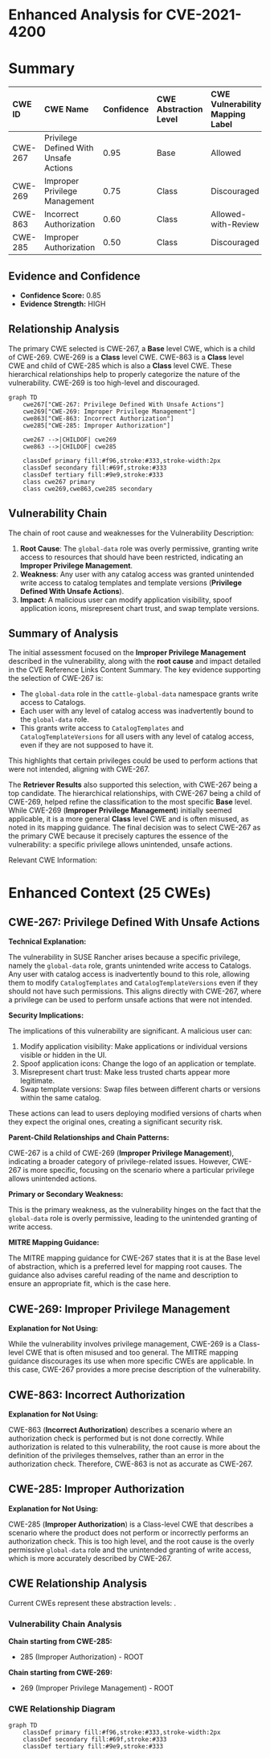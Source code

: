 # Enhanced Analysis for CVE-2021-4200

# Summary

| CWE ID  | CWE Name                                                   | Confidence | CWE Abstraction Level | CWE Vulnerability Mapping Label | CWE-Vulnerability Mapping Notes |
| :------- | :--------------------------------------------------------- | :--------- | :-------------------- | :------------------------------ | :------------------------------ |
| CWE-267 | Privilege Defined With Unsafe Actions                 | 0.95       | Base                  | Allowed                       | Primary CWE                   |
| CWE-269 | Improper Privilege Management                            | 0.75       | Class                  | Discouraged                   | Secondary Candidate           |
| CWE-863 | Incorrect Authorization                                    | 0.60       | Class                  | Allowed-with-Review           | Secondary Candidate           |
| CWE-285 | Improper Authorization                                    | 0.50       | Class                  | Discouraged                   | Secondary Candidate           |

## Evidence and Confidence

*   **Confidence Score:** 0.85
*   **Evidence Strength:** HIGH

## Relationship Analysis

The primary CWE selected is CWE-267, a **Base** level CWE, which is a child of CWE-269. CWE-269 is a **Class** level CWE. CWE-863 is a **Class** level CWE and child of CWE-285 which is also a **Class** level CWE. These hierarchical relationships help to properly categorize the nature of the vulnerability. CWE-269 is too high-level and discouraged.

```mermaid
graph TD
    cwe267["CWE-267: Privilege Defined With Unsafe Actions"]
    cwe269["CWE-269: Improper Privilege Management"]
    cwe863["CWE-863: Incorrect Authorization"]
    cwe285["CWE-285: Improper Authorization"]

    cwe267 -->|CHILDOF| cwe269
    cwe863 -->|CHILDOF| cwe285

    classDef primary fill:#f96,stroke:#333,stroke-width:2px
    classDef secondary fill:#69f,stroke:#333
    classDef tertiary fill:#9e9,stroke:#333
    class cwe267 primary
    class cwe269,cwe863,cwe285 secondary
```

## Vulnerability Chain

The chain of root cause and weaknesses for the Vulnerability Description:
1.  **Root Cause**: The `global-data` role was overly permissive, granting write access to resources that should have been restricted, indicating an **Improper Privilege Management**.
2.  **Weakness**: Any user with any catalog access was granted unintended write access to catalog templates and template versions (**Privilege Defined With Unsafe Actions**).
3.  **Impact**: A malicious user can modify application visibility, spoof application icons, misrepresent chart trust, and swap template versions.

## Summary of Analysis

The initial assessment focused on the **Improper Privilege Management** described in the vulnerability, along with the **root cause** and impact detailed in the CVE Reference Links Content Summary. The key evidence supporting the selection of CWE-267 is:

*   The `global-data` role in the `cattle-global-data` namespace grants write access to Catalogs.
*   Each user with any level of catalog access was inadvertently bound to the `global-data` role.
*   This grants write access to `CatalogTemplates` and `CatalogTemplateVersions` for all users with any level of catalog access, even if they are not supposed to have it.

This highlights that certain privileges could be used to perform actions that were not intended, aligning with CWE-267.

The **Retriever Results** also supported this selection, with CWE-267 being a top candidate. The hierarchical relationships, with CWE-267 being a child of CWE-269, helped refine the classification to the most specific **Base** level. While CWE-269 (**Improper Privilege Management**) initially seemed applicable, it is a more general **Class** level CWE and is often misused, as noted in its mapping guidance. The final decision was to select CWE-267 as the primary CWE because it precisely captures the essence of the vulnerability: a specific privilege allows unintended, unsafe actions.

Relevant CWE Information:

# Enhanced Context (25 CWEs)

## CWE-267: Privilege Defined With Unsafe Actions

**Technical Explanation:**

The vulnerability in SUSE Rancher arises because a specific privilege, namely the `global-data` role, grants unintended write access to Catalogs. Any user with catalog access is inadvertently bound to this role, allowing them to modify `CatalogTemplates` and `CatalogTemplateVersions` even if they should not have such permissions. This aligns directly with CWE-267, where a privilege can be used to perform unsafe actions that were not intended.

**Security Implications:**

The implications of this vulnerability are significant. A malicious user can:

1.  Modify application visibility: Make applications or individual versions visible or hidden in the UI.
2.  Spoof application icons: Change the logo of an application or template.
3.  Misrepresent chart trust: Make less trusted charts appear more legitimate.
4.  Swap template versions: Swap files between different charts or versions within the same catalog.

These actions can lead to users deploying modified versions of charts when they expect the original ones, creating a significant security risk.

**Parent-Child Relationships and Chain Patterns:**

CWE-267 is a child of CWE-269 (**Improper Privilege Management**), indicating a broader category of privilege-related issues. However, CWE-267 is more specific, focusing on the scenario where a particular privilege allows unintended actions.

**Primary or Secondary Weakness:**

This is the primary weakness, as the vulnerability hinges on the fact that the `global-data` role is overly permissive, leading to the unintended granting of write access.

**MITRE Mapping Guidance:**

The MITRE mapping guidance for CWE-267 states that it is at the Base level of abstraction, which is a preferred level for mapping root causes. The guidance also advises careful reading of the name and description to ensure an appropriate fit, which is the case here.

## CWE-269: Improper Privilege Management

**Explanation for Not Using:**

While the vulnerability involves privilege management, CWE-269 is a Class-level CWE that is often misused and too general. The MITRE mapping guidance discourages its use when more specific CWEs are applicable. In this case, CWE-267 provides a more precise description of the vulnerability.

## CWE-863: Incorrect Authorization

**Explanation for Not Using:**

CWE-863 (**Incorrect Authorization**) describes a scenario where an authorization check is performed but is not done correctly. While authorization is related to this vulnerability, the root cause is more about the definition of the privileges themselves, rather than an error in the authorization check. Therefore, CWE-863 is not as accurate as CWE-267.

## CWE-285: Improper Authorization

**Explanation for Not Using:**

CWE-285 (**Improper Authorization**) is a Class-level CWE that describes a scenario where the product does not perform or incorrectly performs an authorization check. This is too high level, and the root cause is the overly permissive `global-data` role and the unintended granting of write access, which is more accurately described by CWE-267.


## CWE Relationship Analysis

Current CWEs represent these abstraction levels: .


### Vulnerability Chain Analysis

**Chain starting from CWE-285:**
- 285 (Improper Authorization) - ROOT


**Chain starting from CWE-269:**
- 269 (Improper Privilege Management) - ROOT



### CWE Relationship Diagram

```mermaid
graph TD
    classDef primary fill:#f96,stroke:#333,stroke-width:2px
    classDef secondary fill:#69f,stroke:#333
    classDef tertiary fill:#9e9,stroke:#333
```